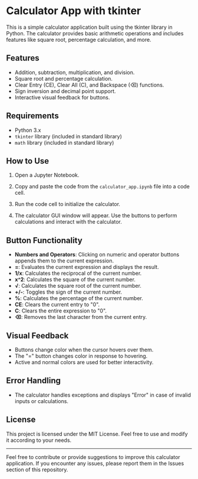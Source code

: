 # Calculator App with tkinter

This is a simple calculator application built using the tkinter library in Python. The calculator provides basic arithmetic operations and includes features like square root, percentage calculation, and more.

## Features

- Addition, subtraction, multiplication, and division.
- Square root and percentage calculation.
- Clear Entry (CE), Clear All (C), and Backspace (⌫) functions.
- Sign inversion and decimal point support.
- Interactive visual feedback for buttons.

## Requirements

- Python 3.x
- `tkinter` library (included in standard library)
- `math` library (included in standard library)

## How to Use

1. Open a Jupyter Notebook.
2. Copy and paste the code from the `calculator_app.ipynb` file into a code cell.
3. Run the code cell to initialize the calculator.

4. The calculator GUI window will appear. Use the buttons to perform calculations and interact with the calculator.

## Button Functionality

- **Numbers and Operators**: Clicking on numeric and operator buttons appends them to the current expression.
- **=**: Evaluates the current expression and displays the result.
- **1/x**: Calculates the reciprocal of the current number.
- **x^2**: Calculates the square of the current number.
- **√**: Calculates the square root of the current number.
- **+/-**: Toggles the sign of the current number.
- **%**: Calculates the percentage of the current number.
- **CE**: Clears the current entry to "0".
- **C**: Clears the entire expression to "0".
- **⌫**: Removes the last character from the current entry.

## Visual Feedback

- Buttons change color when the cursor hovers over them.
- The "=" button changes color in response to hovering.
- Active and normal colors are used for better interactivity.

## Error Handling

- The calculator handles exceptions and displays "Error" in case of invalid inputs or calculations.

## License

This project is licensed under the MIT License. Feel free to use and modify it according to your needs.

---

Feel free to contribute or provide suggestions to improve this calculator application. If you encounter any issues, please report them in the Issues section of this repository.
